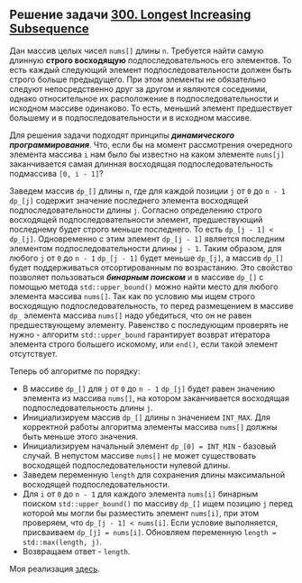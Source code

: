 ## Решение задачи [300. Longest Increasing Subsequence](https://leetcode.com/problems/longest-increasing-subsequence/)

Дан массив целых чисел `nums[]` длины `n`. Требуется найти самую длинную **строго восходящую** подпоследовательнось его элементов. То есть каждый следующий элемент подпоследовательности должен быть строго больше предыдущего. При этом элементы не обязательно следуют непосредственно друг за другом и являются соседними, однако относительное их расположение в подпоследовательности и исходном массиве одинаково. То есть, меньший элемент предшествует большему и в подпоследовательности и в исходном массиве.

Для решения задачи подходят принципы ***динамического программирования***. Что, если бы на момент рассмотрения очередного элемента массива `i` нам было бы известно на каком элементе `nums[j]` заканчивается самая длинная восходящая подпоследовательность подмассива `[0, i - 1]`? 

Заведем массив `dp_[]` длины `n`, где для каждой позиции `j` от `0` до `n - 1` `dp_[j]` содержит значение последнего элемента восходящей подпоследовательности длины `j`. Согласно определению строго восходящей подпоследовательности элемент, предшествующий последнему будет строго меньше последнего. То есть `dp_[j - 1] < dp_[j]`. Одновременно с этим элемент `dp_[j - 1]` является последним элементом подпоследовательности длины `j - 1`. Таким образом, для любого `j` от `0` до `n - 1` `dp_[j - 1]` будет меньше `dp_[j]`, а массив `dp_[]` будет поддерживаться отсортированным по возрастанию. Это свойство позволяет пользоваться ***бинарным поиском*** и в массиве `dp_[]` с помощью метода `std::upper_bound()` можно найти место для любого элемента массива `nums[]`. Так как по условию мы ищем строго восходящую подпоследовательность, то перед размещением в массиве `dp_` элемента массива `nums[]` надо убедиться, что он не равен предшествующему элементу. Равенство с последующим проверять не нужно - алгоритм `std::upper_bound` гарантирует возврат итератора элемента строго большего искомому, или `end()`, если такой элемент отсутствует.

Теперь об алгоритме по порядку:
- В массиве `dp_[]` для `j` от `0` до `n - 1` `dp_[j]` будет равен значению элемента из массива `nums[]`, на котором заканчивается восходящая подпоследовательность длины `j`.
- Инициализируем массив `dp_[]` длины `n` значением `INT_MAX`. Для корректной работы алгоритма элементы массива `nums[]` должны быть меньше этого значения.
- Инициализируем начальный элемент `dp_[0] = INT_MIN` - базовый случай. В непустом массиве `nums[]` не может существовать восходящей подпоследовательности нулевой длины. 
- Заведем переменную `length` для сохранения длины максимальной восходящей подпоследовательности.
- Для `i` от `0` до `n - 1` для каждого элемента `nums[i]` бинарным поиском `std::upper_bound()` по массиву `dp_[]` ищем позицию  `j` перед которой мы могли бы разместить элемент `nums[i]`, при этом проверяем, что `dp_[j - 1] < nums[i]`. Если условие выполняется, присваиваем `dp_[j] = nums[i]`. Обновляем переменную `length = std::max(length, j)`.
- Возвращаем ответ - `length`.

Моя реализация [здесь](solution.cpp).